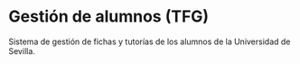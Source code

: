 # Gestión de alumnos (TFG)
Sistema de gestión de fichas y tutorías de los alumnos de la Universidad de Sevilla.
